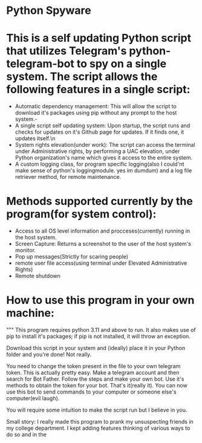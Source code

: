 # Python Spyware

# This is a self updating Python script that utilizes Telegram's python-telegram-bot to spy on a single system. The script allows the following features in a single script:


- Automatic dependency management: This will allow the script to download it's packages using pip without any prompt to the host system.-
- A single script self updating system: Upon startup, the script runs and checks for updates on it's Github page for updates. If it finds one, it updates itself.\n
- System rights elevation(under work): The script can access the terminal under Administrative rights, by performing a UAC elevation, under Python organization's name which gives it access to the entire system.
- A custom logging class, for program specific logging(also I could'nt make sense of python's loggingmodule. yes im dumdum) and a log file retriever method, for remote maintenance.



# Methods supported currently by the program(for system control):
- Access to all OS level information and procceses(currently) running in the host system.
- Screen Capture: Returns a screenshot to the user of the host system's monitor.
- Pop up messages(Strictly for scaring people)
- remote user file access(using terminal under Elevated Administrative Rights)
- Remote shutdown



# How to use this program in your own machine:
"""
This program requires python 3.11 and above to run. It also makes use of pip to install it's packages; if pip is not installed, it will throw an exception.

Download this script in your system and (ideally) place it in your Python folder and you're done!
Not really.

You need to change the token present in the file to your own telegram token. This is actually pretty easy.
Make a telegram account and then search for Bot Father. Follow the steps and make your own bot. Use it's methods to obtain the token for your bot.
That's it(really it). You can now use this bot to send commands to your computer or someone else's computer(evil laugh).

You will require some intuition to make the script run but I believe in you.

Small story: I really made this program to prank my unsuspecting friends in my college department. I kept adding features thinking of various ways to do so
and in the

